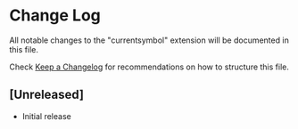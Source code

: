 # Change Log
All notable changes to the "currentsymbol" extension will be documented in this file.

Check [Keep a Changelog](http://keepachangelog.com/) for recommendations on how to structure this file.

## [Unreleased]
- Initial release
